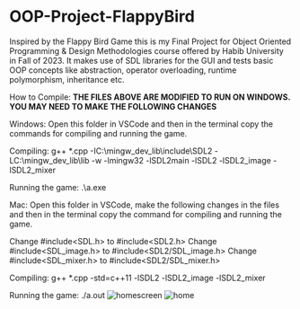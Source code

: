 # OOP-Project-FlappyBird
Inspired by the Flappy Bird Game this is my Final Project for Object Oriented Programming & Design Methodologies course offered by Habib University in Fall of 2023. It makes use of SDL libraries for the GUI and tests basic OOP concepts like abstraction, operator overloading, runtime polymorphism, inheritance etc.

How to Compile:
**THE FILES ABOVE ARE MODIFIED TO RUN ON WINDOWS. YOU MAY NEED TO MAKE THE FOLLOWING CHANGES**

Windows:
Open this folder in VSCode and then in the terminal copy the commands for compiling and running the game.

Compiling:
g++ *.cpp -IC:\mingw_dev_lib\include\SDL2 -LC:\mingw_dev_lib\lib -w -lmingw32 -lSDL2main -lSDL2 -lSDL2_image -lSDL2_mixer

Running the game:
.\a.exe

Mac:
Open this folder in VSCode, make the following changes in the files and then in the terminal copy the command for compiling and running the game.

Change #include<SDL.h> to #include<SDL2.h> 
Change #include<SDL_image.h> to #include<SDL2/SDL_image.h>
Change #include<SDL_mixer.h> to #include<SDL2/SDL_mixer.h>

Compiling:
g++ *.cpp -std=c++11 -lSDL2 -lSDL2_image -lSDL2_mixer

Running the game:
./a.out
![homescreen](https://github.com/samahdaniyal/OOP-Project-FlappyBird/assets/122165292/7c209e36-9a5a-48ad-ba42-76ea9a29206d)
![home](https://github.com/samahdaniyal/OOP-Project-FlappyBird/assets/122165292/d149aee3-c2a7-4fd3-bd97-e76196f388e0)

